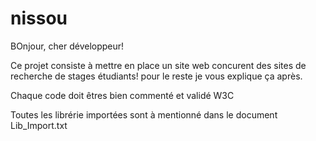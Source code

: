 nissou
======

BOnjour, cher développeur!

Ce projet consiste à mettre en place un site web concurent des sites de recherche de stages étudiants! pour le reste
je vous explique ça après.

Chaque code doit êtres bien commenté et validé W3C

Toutes les librérie importées sont à mentionné dans le document Lib_Import.txt

